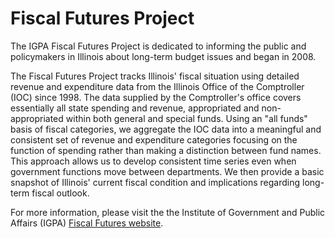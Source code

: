 # Fiscal Futures Project

The IGPA Fiscal Futures Project is dedicated to informing the public and policymakers in Illinois about long-term budget issues and began in 2008.

The Fiscal Futures Project tracks Illinois' fiscal situation using detailed revenue and expenditure data from the Illinois Office of the Comptroller (IOC) since 1998. The data supplied by the Comptroller's office covers essentially all state spending and revenue, appropriated and non-appropriated within both general and special funds. Using an "all funds" basis of fiscal categories, we aggregate the IOC data into a meaningful and consistent set of revenue and expenditure categories focusing on the function of spending rather than making a distinction between fund names. This approach allows us to develop consistent time series even when government functions move between departments. We then provide a basic snapshot of Illinois' current fiscal condition and implications regarding long-term fiscal outlook.

For more information, please visit the the Institute of Government and Public Affairs (IGPA) [Fiscal Futures website](https://igpa.uillinois.edu/fiscal-futures-project/).
